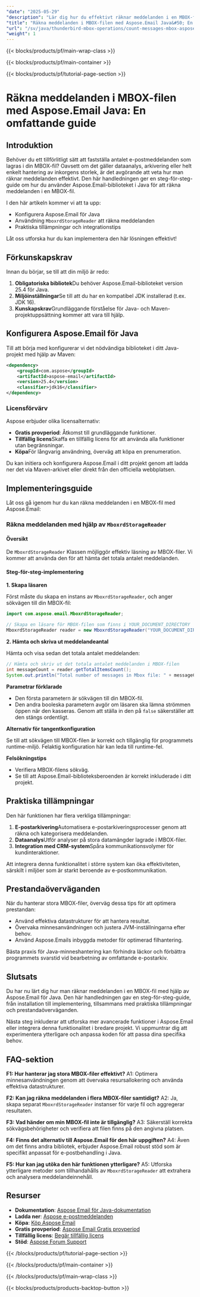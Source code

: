 ```yaml
---
"date": "2025-05-29"
"description": "Lär dig hur du effektivt räknar meddelanden i en MBOX-fil med hjälp av Aspose.Email-biblioteket i Java. Den här guiden täcker installation, implementering och praktiska tillämpningar."
"title": "Räkna meddelanden i MBOX-filen med Aspose.Email Java&#50; En omfattande guide för Thunderbird- och MBOX-operationer"
"url": "/sv/java/thunderbird-mbox-operations/count-messages-mbox-aspose-email-java/"
"weight": 1
---
```


{{< blocks/products/pf/main-wrap-class >}}

{{< blocks/products/pf/main-container >}}

{{< blocks/products/pf/tutorial-page-section >}}
# Räkna meddelanden i MBOX-filen med Aspose.Email Java: En omfattande guide

## Introduktion

Behöver du ett tillförlitligt sätt att fastställa antalet e-postmeddelanden som lagras i din MBOX-fil? Oavsett om det gäller dataanalys, arkivering eller helt enkelt hantering av inkorgens storlek, är det avgörande att veta hur man räknar meddelanden effektivt. Den här handledningen ger en steg-för-steg-guide om hur du använder Aspose.Email-biblioteket i Java för att räkna meddelanden i en MBOX-fil.

I den här artikeln kommer vi att ta upp:
- Konfigurera Aspose.Email för Java
- Användning `MboxrdStorageReader` att räkna meddelanden
- Praktiska tillämpningar och integrationstips

Låt oss utforska hur du kan implementera den här lösningen effektivt!

## Förkunskapskrav

Innan du börjar, se till att din miljö är redo:
1. **Obligatoriska bibliotek**Du behöver Aspose.Email-biblioteket version 25.4 för Java.
2. **Miljöinställningar**Se till att du har en kompatibel JDK installerad (t.ex. JDK 16).
3. **Kunskapskrav**Grundläggande förståelse för Java- och Maven-projektuppsättning kommer att vara till hjälp.

## Konfigurera Aspose.Email för Java

Till att börja med konfigurerar vi det nödvändiga biblioteket i ditt Java-projekt med hjälp av Maven:

```xml
<dependency>
    <groupId>com.aspose</groupId>
    <artifactId>aspose-email</artifactId>
    <version>25.4</version>
    <classifier>jdk16</classifier>
</dependency>
```

### Licensförvärv

Aspose erbjuder olika licensalternativ:
- **Gratis provperiod**: Åtkomst till grundläggande funktioner.
- **Tillfällig licens**Skaffa en tillfällig licens för att använda alla funktioner utan begränsningar.
- **Köpa**För långvarig användning, överväg att köpa en prenumeration.

Du kan initiera och konfigurera Aspose.Email i ditt projekt genom att ladda ner det via Maven-arkivet eller direkt från den officiella webbplatsen.

## Implementeringsguide

Låt oss gå igenom hur du kan räkna meddelanden i en MBOX-fil med Aspose.Email:

### Räkna meddelanden med hjälp av `MboxrdStorageReader`

#### Översikt
De `MboxrdStorageReader` Klassen möjliggör effektiv läsning av MBOX-filer. Vi kommer att använda den för att hämta det totala antalet meddelanden.

#### Steg-för-steg-implementering

**1. Skapa läsaren**

Först måste du skapa en instans av `MboxrdStorageReader`, och anger sökvägen till din MBOX-fil:

```java
import com.aspose.email.MboxrdStorageReader;

// Skapa en läsare för MBOX-filen som finns i YOUR_DOCUMENT_DIRECTORY
MboxrdStorageReader reader = new MboxrdStorageReader("YOUR_DOCUMENT_DIRECTORY/inbox.dat", false);
```

**2. Hämta och skriva ut meddelandeantal**

Hämta och visa sedan det totala antalet meddelanden:

```java
// Hämta och skriv ut det totala antalet meddelanden i MBOX-filen
int messageCount = reader.getTotalItemsCount();
System.out.println("Total number of messages in Mbox file: " + messageCount);
```

**Parametrar förklarade**
- Den första parametern är sökvägen till din MBOX-fil.
- Den andra booleska parametern avgör om läsaren ska lämna strömmen öppen när den kasseras. Genom att ställa in den på `false` säkerställer att den stängs ordentligt.

**Alternativ för tangentkonfiguration**

Se till att sökvägen till MBOX-filen är korrekt och tillgänglig för programmets runtime-miljö. Felaktig konfiguration här kan leda till runtime-fel.

**Felsökningstips**
- Verifiera MBOX-filens sökväg.
- Se till att Aspose.Email-biblioteksberoenden är korrekt inkluderade i ditt projekt.

## Praktiska tillämpningar

Den här funktionen har flera verkliga tillämpningar:
1. **E-postarkivering**Automatisera e-postarkiveringsprocesser genom att räkna och kategorisera meddelanden.
2. **Dataanalys**Utför analyser på stora datamängder lagrade i MBOX-filer.
3. **Integration med CRM-system**Spåra kommunikationsvolymer för kundinteraktioner.

Att integrera denna funktionalitet i större system kan öka effektiviteten, särskilt i miljöer som är starkt beroende av e-postkommunikation.

## Prestandaöverväganden

När du hanterar stora MBOX-filer, överväg dessa tips för att optimera prestandan:
- Använd effektiva datastrukturer för att hantera resultat.
- Övervaka minnesanvändningen och justera JVM-inställningarna efter behov.
- Använd Aspose.Emails inbyggda metoder för optimerad filhantering.

Bästa praxis för Java-minneshantering kan förhindra läckor och förbättra programmets svarstid vid bearbetning av omfattande e-postarkiv.

## Slutsats

Du har nu lärt dig hur man räknar meddelanden i en MBOX-fil med hjälp av Aspose.Email för Java. Den här handledningen gav en steg-för-steg-guide, från installation till implementering, tillsammans med praktiska tillämpningar och prestandaöverväganden.

Nästa steg inkluderar att utforska mer avancerade funktioner i Aspose.Email eller integrera denna funktionalitet i bredare projekt. Vi uppmuntrar dig att experimentera ytterligare och anpassa koden för att passa dina specifika behov.

## FAQ-sektion

**F1: Hur hanterar jag stora MBOX-filer effektivt?**
A1: Optimera minnesanvändningen genom att övervaka resursallokering och använda effektiva datastrukturer.

**F2: Kan jag räkna meddelanden i flera MBOX-filer samtidigt?**
A2: Ja, skapa separat `MboxrdStorageReader` instanser för varje fil och aggregerar resultaten.

**F3: Vad händer om min MBOX-fil inte är tillgänglig?**
A3: Säkerställ korrekta sökvägsbehörigheter och verifiera att filen finns på den angivna platsen.

**F4: Finns det alternativ till Aspose.Email för den här uppgiften?**
A4: Även om det finns andra bibliotek, erbjuder Aspose.Email robust stöd som är specifikt anpassat för e-postbehandling i Java.

**F5: Hur kan jag utöka den här funktionen ytterligare?**
A5: Utforska ytterligare metoder som tillhandahålls av `MboxrdStorageReader` att extrahera och analysera meddelandeinnehåll.

## Resurser
- **Dokumentation**: [Aspose Email för Java-dokumentation](https://reference.aspose.com/email/java/)
- **Ladda ner**: [Aspose e-postmeddelanden](https://releases.aspose.com/email/java/)
- **Köpa**: [Köp Aspose Email](https://purchase.aspose.com/buy)
- **Gratis provperiod**: [Aspose Email Gratis provperiod](https://releases.aspose.com/email/java/)
- **Tillfällig licens**: [Begär tillfällig licens](https://purchase.aspose.com/temporary-license/)
- **Stöd**: [Aspose Forum Support](https://forum.aspose.com/c/email/10)

{{< /blocks/products/pf/tutorial-page-section >}}

{{< /blocks/products/pf/main-container >}}

{{< /blocks/products/pf/main-wrap-class >}}

{{< blocks/products/products-backtop-button >}}
